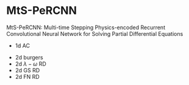 # MtS-PeRCNN

MtS-PeRCNN: Multi-time Stepping Physics-encoded Recurrent Convolutional Neural Network for Solving Partial Differential Equations

+ 1d AC

- 2d burgers
- 2d $\lambda-\omega$ RD
- 2d GS RD
- 2d FN RD

